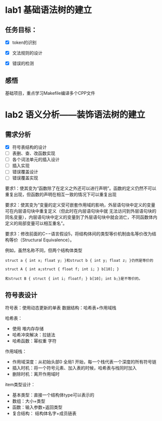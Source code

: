 # lab1 基础语法树的建立

## 任务目标：

* [X] token的识别
* [X] 文法规则的设计
* [X] 错误的检测




## 感悟

基础项目，重点学习Makefile编译多个CPP文件


# lab2 语义分析——装饰语法树的建立


## 需求分析

* [X] 符号表结构的设计
* [ ] 表删、查、改函数实现
* [ ] 各个词法单元的插入设计
* [ ] 插入实现
* [ ] 错误覆盖设计
* [ ] 错误覆盖实现

要求1：使其变为“函数除了在定义之外还可以进行声明”。函数的定义仍然不可以重复出现，但函数的声明在相互一致的情况下可以重复出现

要求2：使其变为“变量的定义受可嵌套作用域的影响，外层语句块中定义的变量可在内层语句块中重复定义（但此时在内层语句块中就
无法访问到外层语句块的同名变量），内层语句块中定义的变量到了外层语句块中就会消亡，不同函数体内定义的局部变量可以相互重名”。

要求3：修改前面的C−−语言假设5，将结构体间的类型等价机制由名等价改为结构等价（Structural Equivalence）。


例如，虽然名称不同，但两个结构体类型
```
struct a { int x; float y; }和struct b { int y; float z; }仍然是等价的

struct A { int a;struct { float f; int i; } b[10]; }

和struct B { struct { int i; floatf; } b[10]; int b;}是不等价的。
```



## 符号表设计


符号表：使用动态更新的单表
数据结构：哈希表+作用域栈

哈希表：
* 使用 堆内存存储
* 哈希冲突解决：拉链法
* 哈希函数：幂权重 字符


作用域栈：
* 作用域深度：从初始头部0 全局1 开始，每一个栈代表一个深度的所有符号链
* 插入时机：将一个符号元素、加入表的时候，哈希表与栈同时加入
* 删除时机：离开作用域时

item类型设计：
* 基本类型：直接一个结构体type可以表示的
* 数组：大小+类型
* 函数：输入参数+返回类型
* 复合结构： 结构体名字+成员链表

